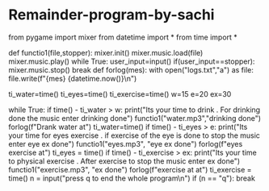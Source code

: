 # Remainder-program-by-sachi
from pygame import mixer
from datetime import *
from time import *

def functio1(file,stopper):
    mixer.init()
    mixer.music.load(file)
    mixer.music.play()
    while True:
        user_input=input()
        if(user_input==stopper):
            mixer.music.stop()
            break
def forlog(mes):
    with open("logs.txt","a") as file:
        file.write(f"{mes} {datetime.now()}\n")

ti_water=time()
ti_eyes=time()
ti_exercise=time()
w=15
e=20
ex=30

while True:
    if time() - ti_water > w:
        print("Its your time to drink . For drinking done the music enter drinking done")
        functio1("water.mp3","drinking done")
        forlog(f"Drank water at")
        ti_water=time()
    if time() - ti_eyes > e:
        print("Its your time for eyes exercise . if exercise of the eye is done to stop the music enter eye ex done")
        functio1("eyes.mp3", "eye ex done")
        forlog(f"eyes exercise  at")
        ti_eyes = time()
    if time() - ti_exercise > ex:
        print("Its your time to physical exercise . After exercise to stop the music enter ex done")
        functio1("exercise.mp3", "ex done")
        forlog(f"exercise at at")
        ti_exercise = time()
        n = input("press q to end the whole program\n")
        if (n == "q"):
            break
